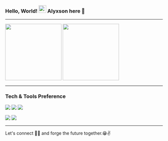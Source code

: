 ### Hello, World! <img src="https://github.com/TheDudeThatCode/TheDudeThatCode/blob/master/Assets/Earth.gif" width="24px">  Alyxson here 👋

---

<!--<p align="center">
  <img src="https://raw.githubusercontent.com/Souravdey777/Souravdey777/master/Card.png" width="100%" title="Intro Card" alt="Intro Card">
</p> -->

<div>
  <img height="180em" src="https://github-readme-stats.vercel.app/api?username=AlyxsonMarques&show_icons=true&theme=dark&include_all_commits=true &count_private=true"/>
  <img height="180em" src="https://github-readme-stats.vercel.app/api/top-langs/?username=AlyxsonMarques&layout=compact&theme=dark"/>
</div>
 <!-- 🔭 I’m planning for a Project **(don't have a name yet)**. -->
 
 <!-- 🌱 I’m currently learning <img src="http://img.shields.io/badge/-4285F4?style=flat&logo=google%20cloud&logoColor=white"> -->
 
 <!-- :books: I want to learn <img src="https://img.shields.io/badge/-Flutter-3a495d?style=flat&logo=flutter&logoColor=67b7f7">, <img src="http://img.shields.io/badge/-Deno-black?style=flat&logo=deno&logoColor=white"/> and <img src="http://img.shields.io/badge/-Docker-blue?style=flat&logo=docker&logoColor=white"/> -->
 <!--
 👯 I’m looking to collaborate for a Flutter and ML-based project **Doc App**. -->
 
 <!-- 🤔 I’m looking for help with [Github Blog Cards](https://github.com/Souravdey777/Github-Cards-External-Blogs). -->
  
 <!--
 💬 Ask me about Full Stack Development, Cloud, and any Tech-related stuff. -->


<!-- ![Profile views](https://gpvc.arturio.dev/AlyxsonMarques)  <img src="https://img.shields.io/github/followers/AlyxsonMarques?label=Follow" style=" float:left, margin-right:10px" /> -->


---


### Tech & Tools Preference

<img src = "https://img.shields.io/badge/-HTML5-E34F26?style=flat&logo=html5&logoColor=white"> <img src = "https://img.shields.io/badge/-CSS3-1572B6?style=flat&logo=css3&logoColor=white">
<img src="https://img.shields.io/badge/-JavaScript-eed718?style=flat&logo=javascript&logoColor=ffffff">
<!-- <img src="https://img.shields.io/badge/-Node.js-3C873A?style=flat&logo=Node.js&logoColor=white"> -->
<img src="http://img.shields.io/badge/-Git-F1502F?style=flat&logo=git&logoColor=FFFFFF"> <img src="http://img.shields.io/badge/-Github-000000?style=flat&logo=github&logoColor=FFFFFF">


<!-- ### Other Languages I know -->
<!-- <img src="http://img.shields.io/badge/-Java-F89820?style=flat&logo=java&logoColor=white"> <img src="https://img.shields.io/badge/-C-%20&%20659ad2?style=flat&logo=c%2B%2B&logoColor=ffffff"> -->

<!-- ![GitHub stats](https://github-readme-stats.vercel.app/api?username=Souravdey777&show_icons=true&hide_border=true)
Check for a detailed stats here :point_right: [Sourcerer](https://sourcerer.io/alyxsonmarques) -->

<!--### You can find in me in the web 🌍
[<img align="left" alt="AlyxsonMarques | LinkedIn" width="22px" src="https://cdn.jsdelivr.net/npm/simple-icons@v3/icons/linkedin.svg" />][linkedin]
<br/>-->


---
<!--### You can checkout my blogs :loudspeaker: 
[![Sourav Dey's Blog Cards](https://github-cards-external-blogs.souravdey777.vercel.app/getMediumBlogs?username=Souravdey777&type=vertical)](https://medium.com/@Souravdey777)
[Add your blogs to your github profile using my Github Blog Cards](https://github.com/Souravdey777/Github-Cards-External-Blogs) -->

Let's connect 👨‍💻 and forge the future together.😁✌
